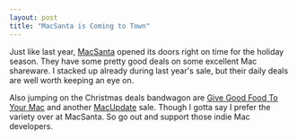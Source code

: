 ```yaml
---
layout: post
title: "MacSanta is Coming to Town"
---
```

Just like last year, [MacSanta](http://www.macsantadeals.com/) opened its doors right on time for the holiday season. They have some pretty good deals on some excellent Mac shareware. I stacked up already during last year's sale, but their daily deals are well worth keeping an eye on.

Also jumping on the Christmas deals bandwagon are [Give Good Food To Your Mac](http://www.givegoodfood2yourmac.com/kitchen34/index.php) and another [MacUpdate](http://www.mupromo.com/) sale. Though I gotta say I prefer the variety over at MacSanta. So go out and support those indie Mac developers.
